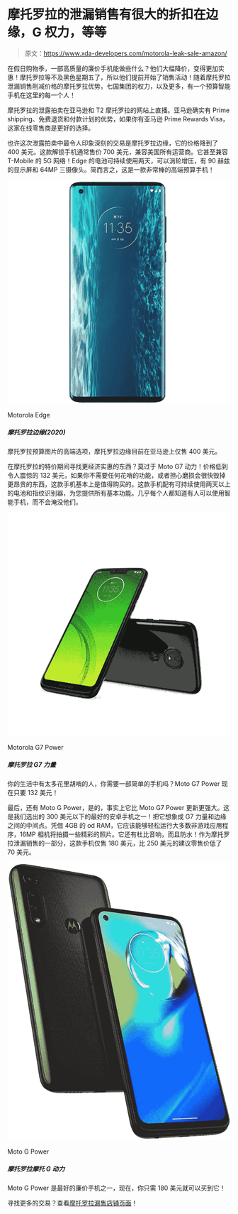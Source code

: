 # 摩托罗拉的泄漏销售有很大的折扣在边缘，G 权力，等等

> 原文：<https://www.xda-developers.com/motorola-leak-sale-amazon/>

在假日购物季，一部高质量的廉价手机能做些什么？他们大幅降价，变得更加实惠！摩托罗拉等不及黑色星期五了，所以他们提前开始了销售活动！随着摩托罗拉泄漏销售削减价格的摩托罗拉优势，七国集团的权力，以及更多，有一个预算智能手机在这里的每一个人！

摩托罗拉的泄露拍卖在亚马逊和 T2 摩托罗拉的网站上直播。亚马逊确实有 Prime shipping、免费退货和付款计划的优势，如果你有亚马逊 Prime Rewards Visa，这家在线零售商是更好的选择。

也许这次泄露拍卖中最令人印象深刻的交易是摩托罗拉边缘，它的价格降到了 400 美元。这款解锁手机通常售价 700 美元，兼容美国所有运营商。它甚至兼容 T-Mobile 的 5G 网络！Edge 的电池可持续使用两天，可以涡轮增压，有 90 赫兹的显示屏和 64MP 三摄像头。简而言之，这是一款非常棒的高端预算手机！

 <picture>![The high-end option of Motorola's budget picks, the Motorola Edge is currently just $400 on Amazon.](img/1212e936a83010a4491d35856b02f080.png)</picture> 

Motorola Edge

##### 摩托罗拉边缘(2020)

摩托罗拉预算图片的高端选项，摩托罗拉边缘目前在亚马逊上仅售 400 美元。

在摩托罗拉的特价期间寻找更经济实惠的东西？莫过于 Moto G7 动力！价格低到令人震惊的 132 美元，如果你不需要任何花哨的功能，或者担心磨损会很快毁掉更昂贵的东西，这款手机基本上是值得购买的。这款手机配有可持续使用两天以上的电池和指纹识别器，为您提供所有基本功能。几乎每个人都知道有人可以使用智能手机，而不会淹没他们。

 <picture>![Need a no-frills phone for the people in your life that gets overwhelmed by too many bells and whistles? The Moto G7 Power is just $132 right now!](img/fcd41da5eb99bd282827459aed9ef01c.png)</picture> 

Motorola G7 Power

##### 摩托罗拉 G7 力量

你的生活中有太多花里胡哨的人，你需要一部简单的手机吗？Moto G7 Power 现在只要 132 美元！

最后，还有 Moto G Power，是的，事实上它比 Moto G7 Power 更新更强大。这是我们选出的 300 美元以下的最好的安卓手机之一！把它想象成 G7 力量和边缘之间的中间点。凭借 4GB 的 od RAM，它应该能够轻松运行大多数非游戏应用程序，16MP 相机将拍摄一些精彩的照片。它还有杜比音响，而且防水！作为摩托罗拉泄漏销售的一部分，这款手机仅售 180 美元，比 250 美元的建议零售价低了 70 美元。

 <picture>![The Moto G Power is one of the best budget phones around, and right now, you can grab it for just $180!](img/e7ca27fb51dd5d722afe4256b75c71ef.png)</picture> 

Moto G Power

##### 摩托罗拉摩托 G 动力

Moto G Power 是最好的廉价手机之一，现在，你只需 180 美元就可以买到它！

寻找更多的交易？查看[摩托罗拉漏售店铺页面](https://shop-links.co/link/?exclusive=1&publisher_slug=xda&article_name=Motorola%27s+Leak+Sale+has+deep+discounts+on+the+Motorola+Edge%2C+G+Power%2C+and+more%21&article_url=https%3A%2F%2Fwww.xda-developers.com%2Fmotorola-leak-sale-amazon%2F&u1=UUxdaUeUpU30617&url=https%3A%2F%2Fwww.motorola.com%2Fus%2Fspecials)！